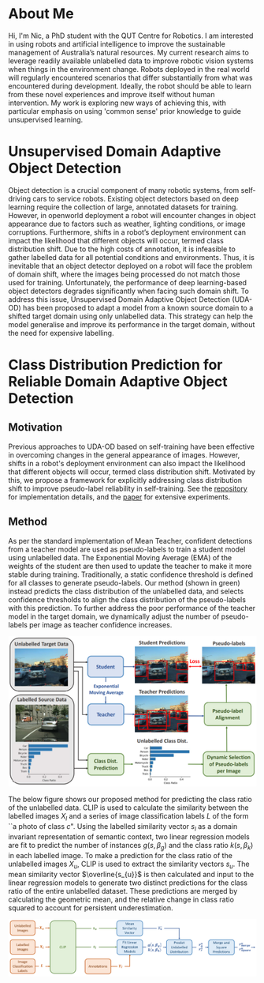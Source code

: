 # About Me
Hi, I'm Nic, a PhD student with the QUT Centre for Robotics. I am interested in using robots and artificial intelligence to improve the sustainable management of Australia’s natural resources. My current research aims to leverage readily available unlabelled data to improve robotic vision systems when things in the environment change. Robots deployed in the real world will regularly encountered scenarios that differ substantially from what was encountered during development. Ideally, the robot should be able to learn from these novel experiences and improve itself without human intervention. My work is exploring new ways of achieving this, with particular emphasis on using 'common sense' prior knowledge to guide unsupervised learning.

# Unsupervised Domain Adaptive Object Detection
Object detection is a crucial component of many robotic systems, from self-driving cars to service robots. Existing object detectors based on deep learning require the collection of large, annotated datasets for training. However, in openworld deployment a robot will encounter changes in object appearance due to factors such as weather, lighting conditions, or image corruptions. Furthermore, shifts in a robot’s deployment environment can impact the likelihood that different objects will occur, termed class distribution shift. Due to the high costs of annotation, it is infeasible to gather labelled data for all potential conditions and environments. Thus, it is inevitable that an object detector deployed on a robot will face the problem of domain shift, where the images being processed do not match those used for training.
Unfortunately, the performance of deep learning-based object detectors degrades significantly when facing such domain shift. To address this issue, Unsupervised Domain Adaptive Object Detection (UDA-OD) has been proposed to adapt a model from a known source domain to a shifted target domain using only unlabelled data. This strategy can help the model generalise and improve its performance in the target domain, without the need for expensive labelling.

# Class Distribution Prediction for Reliable Domain Adaptive Object Detection

## Motivation

Previous approaches to UDA-OD based on self-training have been effective in overcoming changes in the general appearance of images. However, shifts in a robot's deployment environment can also impact the likelihood that different objects will occur, termed class distribution shift. Motivated by this, we propose a framework for explicitly addressing class distribution shift to improve pseudo-label reliability in self-training. See the [repository](https://github.com/nhcha6/ClassDistributionPrediction) for implementation details, and the [paper](https://arxiv.org/pdf/2302.06039.pdf) for extensive experiments. 

## Method

As per the standard implementation of Mean Teacher, confident detections from a teacher model are used as pseudo-labels to train a student model using unlabelled data. The Exponential Moving Average (EMA) of the weights of the student are then used to update the teacher to make it more stable during training. Traditionally, a static confidence threshold is defined for all classes to generate pseudo-labels. Our method (shown in green) instead predicts the class distribution of the unlabelled data, and selects confidence thresholds to align the class distribution of the pseudo-labels with this prediction. To further address the poor performance of the teacher model in the target domain, we dynamically adjust the number of pseudo-labels per image as teacher confidence increases.

![](hook_figure_1.7.png)

The below figure shows our proposed method for predicting the class ratio of the unlabelled data. CLIP is used to calculate the similarity between the labelled images $X_{l}$ and a series of image classification labels $L$ of the form ``a photo of class $c$". Using the labelled similarity vector $s_{l}$ as a domain invariant representation of semantic context, two linear regression models are fit to predict the number of instances $g(s, \beta_{g})$ and the class ratio $k(s, \beta_{k})$ in each labelled image. To make a prediction for the class ratio of the unlabelled images $X_{u}$, CLIP is used to extract the similarity vectors $s_{u}$. The mean similarity vector $\overline{s_{u}}$ is then calculated and input to the linear regression models to generate two distinct predictions for the class ratio of the entire unlabelled dataset. These predictions are merged by calculating the geometric mean, and the relative change in class ratio squared to account for persistent underestimation.

![](class_ratio_prediction_1.4.PNG)

<!--
**nhcha6/nhcha6** is a ✨ _special_ ✨ repository because its `README.md` (this file) appears on your GitHub profile.

Here are some ideas to get you started:

- 🔭 I’m currently working on ...
- 🌱 I’m currently learning ...
- 👯 I’m looking to collaborate on ...
- 🤔 I’m looking for help with ...
- 💬 Ask me about ...
- 📫 How to reach me: ...
- 😄 Pronouns: ...
- ⚡ Fun fact: ...
-->
